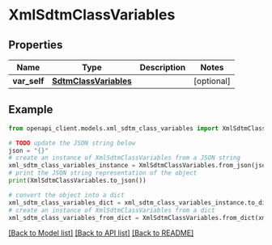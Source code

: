# XmlSdtmClassVariables


## Properties

Name | Type | Description | Notes
------------ | ------------- | ------------- | -------------
**var_self** | [**SdtmClassVariables**](SdtmClassVariables.md) |  | [optional] 

## Example

```python
from openapi_client.models.xml_sdtm_class_variables import XmlSdtmClassVariables

# TODO update the JSON string below
json = "{}"
# create an instance of XmlSdtmClassVariables from a JSON string
xml_sdtm_class_variables_instance = XmlSdtmClassVariables.from_json(json)
# print the JSON string representation of the object
print(XmlSdtmClassVariables.to_json())

# convert the object into a dict
xml_sdtm_class_variables_dict = xml_sdtm_class_variables_instance.to_dict()
# create an instance of XmlSdtmClassVariables from a dict
xml_sdtm_class_variables_from_dict = XmlSdtmClassVariables.from_dict(xml_sdtm_class_variables_dict)
```
[[Back to Model list]](../README.md#documentation-for-models) [[Back to API list]](../README.md#documentation-for-api-endpoints) [[Back to README]](../README.md)


